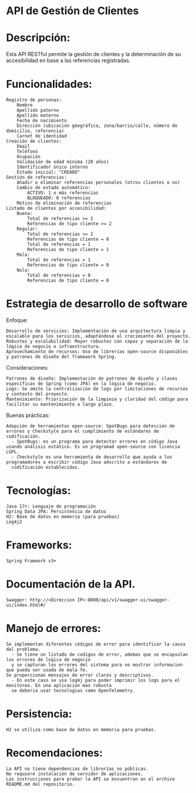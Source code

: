 # API de Gestión de Clientes 

# Descripción:

Esta API RESTful permite la gestión de clientes y la determinación de su accesibilidad en base a las referencias registradas.

# Funcionalidades:

    Registro de personas:
        Nombre
        Apellido paterno
        Apellido materno
        Fecha de nacimiento
        Dirección (ubicación geográfica, zona/barrio/calle, número de domicilio, referencia)
        Carnet de identidad
    Creación de clientes:
        Email
        Teléfono
        Ocupación
        Validación de edad mínima (20 años)
        Identificador único interno
        Estado inicial: "CREADO"
    Gestión de referencias:
        Añadir o eliminar referencias personales (otros clientes o no)
        Cambio de estado automático:
            ACTIVO: 1 o más referencias
            BLOQUEADO: 0 referencias
        Motivo de eliminación de referencias
    Listado de clientes por accesibilidad:
        Buena:
            Total de referencias >= 2
            Referencias de tipo cliente >= 2
        Regular:
            Total de referencias >= 2
            Referencias de tipo cliente = 0
            Total de referencias = 1
            Referencias de tipo cliente = 1
        Mala:
            Total de referencias = 1
            Referencias de tipo cliente = 0
        Nula:
            Total de referencias = 0
            Referencias de tipo cliente = 0

# Estrategia de desarrollo de software

Enfoque:

    Desarrollo de servicios: Implementación de una arquitectura limpia y escalable para los servicios, adaptándose al crecimiento del proyecto.
    Robustez y escalabilidad: Mayor robustez con capas y separación de la lógica de negocio e infraestructura.
    Aprovechamiento de recursos: Uso de librerías open-source disponibles y patrones de diseño del framework Spring.

Consideraciones:

    Patrones de diseño: Implementación de patrones de diseño y clases específicas de Spring (como JPA) en la lógica de negocio.
    Logs: Se omite la centralización de logs por limitaciones de recursos y contexto del proyecto.
    Mantenimiento: Priorización de la limpieza y claridad del código para facilitar su mantenimiento a largo plazo.

Buenas prácticas:

    Adopción de herramientas open-source: SpotBugs para detección de errores y Checkstyle para el cumplimiento de estándares de codificación.
      - SpotBugs: es un programa para detectar errores en código Java usando análisis estático. Es un programad open-source con licencia LGPL.
      - Checkstyle es una herramienta de desarrollo que ayuda a los programadores a escribir código Java adscrito a estándares de 
      codificación establecidos.
       
    
# Tecnologías:

    Java 17+: Lenguaje de programación
    Spring Data JPA: Persistencia de datos 
    H2: Base de datos en memoria (para pruebas)
    Log4j2

# Frameworks:
    Spring Frameork v3+

# Documentación de la API.
    Swagger: http://<Direccion IP>:8080/api/v1/swagger-ui/swagger-ui/index.html#/

# Manejo de errores:

    Se implementan diferentes códigos de error para identificar la causa del problema.
      - Se tiene un listado de codigos de error, ademas que se encapsulan los errores de logica de negocio 
      y se capturan los errores del sistema para no mostrar informacion que pueda ser usada de mala fe.
    Se proporcionan mensajes de error claros y descriptivos.
      - En este caso se usa log4j para poder imprimir los logs para el monitoreo. En una aplicacion mas robusta 
      se deberia usar tecnologias como OpenTelemetry.

# Persistencia:
 
    H2 se utiliza como base de datos en memoria para pruebas.

# Recomendaciones:

    La API no tiene dependencias de librerías no públicas.
    No requiere instalación de servidor de aplicaciones.
    Las instrucciones para probar la API se encuentran en el archivo README.md del repositorio.

